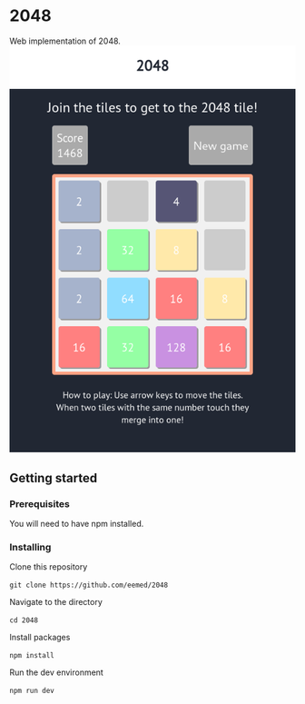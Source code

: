 # 2048

Web implementation of 2048.
![Screenshot](screenshots/screenshot.png)

## Getting started

### Prerequisites

You will need to have npm installed.

### Installing

Clone this repository

```git clone https://github.com/eemed/2048```

Navigate to the directory

```cd 2048```

Install packages

```npm install```

Run the dev environment

```npm run dev```

